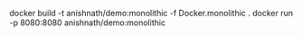 docker build -t anishnath/demo:monolithic -f Docker.monolithic .
docker run -p 8080:8080 anishnath/demo:monolithic